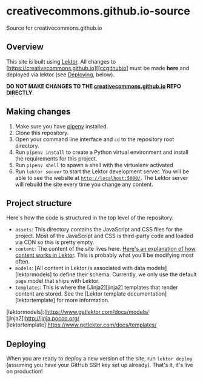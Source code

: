 # creativecommons.github.io-source

Source for creativecommons.github.io


## Overview

This site is built using [Lektor][lektor]. All changes to
[https://creativecommons.github.io][[ccgithubio] must be made **here** and
deployed via lektor (see [Deploying](#deploying), below).

**DO NOT MAKE CHANGES TO THE [creativecommons.github.io][ccghiorepo] REPO
DIRECTLY**.

[lektor]:https://www.getlektor.com/
[ccgithubio]:https://creativecommons.github.io
[ccghiorepo]:https://github.com/creativecommons/creativecommons.github.io


## Making changes

1. Make sure you have [pipenv][pipenvdocs] installed.
1. Clone this repository.
1. Open your command line interface and `cd` to the repository root directory.
1. Run `pipenv install` to create a Python virtual environment and install the
   requirements for this project.
1. Run `pipenv shell` to spawn a shell with the virtualenv activated
1. Run `lektor server` to start the Lektor development server. You will be able
   to see the website at [`http://localhost:5000/`][lektorlocal]. The Lektor
   server will rebuild the site every time you change any content.

[pipenvdocs]:https://pipenv.readthedocs.io/en/latest/
[lektorlocal]:http://localhost:5000/


## Project structure

Here's how the code is structured in the top level of the repository:
- `assets`: This directory contains the JavaScript and CSS files for the
  project. Most of the JavaScript and CSS is third-party code and loaded via
  CDN so this is pretty empty.
- `content`: The content of the site lives here. [Here's an explanation of how
  content works in Lektor][lektorcontent]. This is probably what you'll be
  modifying most often.
- `models`: [All content in Lektor is associated with data
  models][lektormodels] to define their schema. Currently, we only use the
  default `page` model that ships with Lektor.
- `templates`: This is where the [Jinja2][jinja2] templates that render content
  are stored. See the [Lektor template documentation][lektortemplate] for more
  information.

[lektorcontent]:https://www.getlektor.com/docs/content/
[lektormodels]:(https://www.getlektor.com/docs/models/
[jinja2]:http://jinja.pocoo.org/
[lektortemplate]:https://www.getlektor.com/docs/templates/


## Deploying

When you are ready to deploy a new version of the site, run `lektor deploy`
(assuming you have your GitHub SSH key set up already). That's it, it's live on
production!
